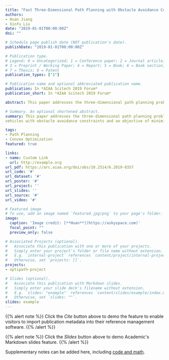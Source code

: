 ```yaml
---
title: "Fast Three-Dimensional Path Planning with Obstacle Avoidance Constraints"
authors:
- Huan Jiang
- Xinfu Liu
date: "2019-01-01T00:00:00Z"
doi: ""

# Schedule page publish date (NOT publication's date).
publishDate: "2019-01-01T00:00:00Z"

# Publication type.
# Legend: 0 = Uncategorized; 1 = Conference paper; 2 = Journal article;
# 3 = Preprint / Working Paper; 4 = Report; 5 = Book; 6 = Book section;
# 7 = Thesis; 8 = Patent
publication_types: ["1"]

# Publication name and optional abbreviated publication name.
publication: In *AIAA Scitech 2019 Forum*
publication_short: In *AIAA Scitech 2019 Forum*

abstract: This paper addresses the three-dimensional path planning problem of unmanned aerial vehicles with obstacle avoidance constraints and an objective of minimizing the time of flight. Solving this optimal control problem in real time for autonomous flight is very challenging. The contribution of this paper is to convexify such a nonconvex and highly nonlinear problem into the framework of second-order cone programming (SOCP), which is a subclass of convex optimization and can be very efficiently solved by existing interior point methods. The convexification is novel in that almost no nonlinearity in the original problem is lost. This is very helpful for rapid convergence of the successive SOCP used to get the optimal solution of the original problem. Numerical examples are provided to show the validity and high efficiency of the proposed method for potential real-time path planning.

# Summary. An optional shortened abstract.
summary: This paper addresses the three-dimensional path planning problem of unmanned aerial
vehicles with obstacle avoidance constraints and an objective of minimizing the time of flight.

tags:
- Path Planning
- Convex Optimization
featured: true

links:
- name: Custom Link
  url: http://example.org
url_pdf: https://arc.aiaa.org/doi/abs/10.2514/6.2019-0357 
url_code: '#'
url_dataset: '#'
url_poster: '#'
url_project: ''
url_slides: ''
url_source: '#'
url_video: '#'

# Featured image
# To use, add an image named `featured.jpg/png` to your page's folder. 
image:
  caption: 'Image credit: [**Huan**](https://askyspace.com)'
  focal_point: ""
  preview_only: false

# Associated Projects (optional).
#   Associate this publication with one or more of your projects.
#   Simply enter your project's folder or file name without extension.
#   E.g. `internal-project` references `content/project/internal-project/index.md`.
#   Otherwise, set `projects: []`.
projects:
- optipath-project

# Slides (optional).
#   Associate this publication with Markdown slides.
#   Simply enter your slide deck's filename without extension.
#   E.g. `slides: "example"` references `content/slides/example/index.md`.
#   Otherwise, set `slides: ""`.
slides: example
---
```


{{% alert note %}}
Click the *Cite* button above to demo the feature to enable visitors to import publication metadata into their reference management software.
{{% /alert %}}

{{% alert note %}}
Click the *Slides* button above to demo Academic's Markdown slides feature.
{{% /alert %}}

Supplementary notes can be added here, including [code and math](https://sourcethemes.com/academic/docs/writing-markdown-latex/).

